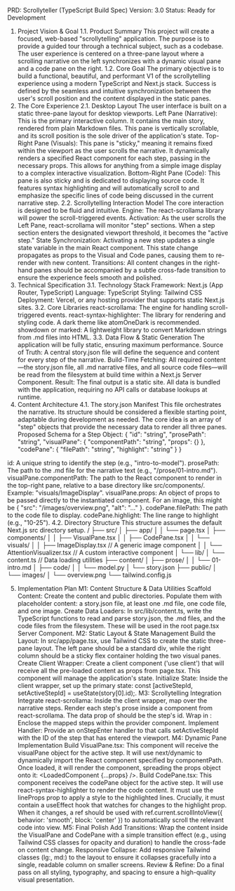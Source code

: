 PRD: Scrollyteller (TypeScript Build Spec)
Version: 3.0
Status: Ready for Development

1. Project Vision & Goal
   1.1. Product Summary
   This project will create a focused, web-based "scrollytelling" application. The purpose is to provide a guided tour through a technical subject, such as a codebase. The user experience is centered on a three-pane layout where a scrolling narrative on the left synchronizes with a dynamic visual pane and a code pane on the right.
   1.2. Core Goal
   The primary objective is to build a functional, beautiful, and performant V1 of the scrollytelling experience using a modern TypeScript and Next.js stack. Success is defined by the seamless and intuitive synchronization between the user's scroll position and the content displayed in the static panes.
2. The Core Experience
   2.1. Desktop Layout
   The user interface is built on a static three-pane layout for desktop viewports.
   Left Pane (Narrative): This is the primary interactive column. It contains the main story, rendered from plain Markdown files. This pane is vertically scrollable, and its scroll position is the sole driver of the application's state.
   Top-Right Pane (Visuals): This pane is "sticky," meaning it remains fixed within the viewport as the user scrolls the narrative. It dynamically renders a specified React component for each step, passing in the necessary props. This allows for anything from a simple image display to a complex interactive visualization.
   Bottom-Right Pane (Code): This pane is also sticky and is dedicated to displaying source code. It features syntax highlighting and will automatically scroll to and emphasize the specific lines of code being discussed in the current narrative step.
   2.2. Scrollytelling Interaction Model
   The core interaction is designed to be fluid and intuitive.
   Engine: The react-scrollama library will power the scroll-triggered events.
   Activation: As the user scrolls the Left Pane, react-scrollama will monitor "step" sections. When a step section enters the designated viewport threshold, it becomes the "active step."
   State Synchronization: Activating a new step updates a single state variable in the main React component. This state change propagates as props to the Visual and Code panes, causing them to re-render with new content.
   Transitions: All content changes in the right-hand panes should be accompanied by a subtle cross-fade transition to ensure the experience feels smooth and polished.
3. Technical Specification
   3.1. Technology Stack
   Framework: Next.js (App Router, TypeScript)
   Language: TypeScript
   Styling: Tailwind CSS
   Deployment: Vercel, or any hosting provider that supports static Next.js sites.
   3.2. Core Libraries
   react-scrollama: The engine for handling scroll-triggered events.
   react-syntax-highlighter: The library for rendering and styling code. A dark theme like atomOneDark is recommended.
   showdown or marked: A lightweight library to convert Markdown strings from .md files into HTML.
   3.3. Data Flow & Static Generation
   The application will be fully static, ensuring maximum performance.
   Source of Truth: A central story.json file will define the sequence and content for every step of the narrative.
   Build-Time Fetching: All required content—the story.json file, all .md narrative files, and all source code files—will be read from the filesystem at build time within a Next.js Server Component.
   Result: The final output is a static site. All data is bundled with the application, requiring no API calls or database lookups at runtime.
4. Content Architecture
   4.1. The story.json Manifest
   This file orchestrates the narrative. Its structure should be considered a flexible starting point, adaptable during development as needed. The core idea is an array of "step" objects that provide the necessary data to render all three panes.
   Proposed Schema for a Step Object:
   {
   "id": "string",
   "prosePath": "string",
   "visualPane": {
   "componentPath": "string",
   "props": {}
   },
   "codePane": {
   "filePath": "string",
   "highlight": "string"
   }
   }

id: A unique string to identify the step (e.g., "intro-to-model").
prosePath: The path to the .md file for the narrative text (e.g., "/prose/01-intro.md").
visualPane.componentPath: The path to the React component to render in the top-right pane, relative to a base directory like src/components/. Example: "visuals/ImageDisplay".
visualPane.props: An object of props to be passed directly to the instantiated component. For an image, this might be { "src": "/images/overview.png", "alt": "..." }.
codePane.filePath: The path to the code file to display.
codePane.highlight: The line range to highlight (e.g., "10-25").
4.2. Directory Structure
This structure assumes the default Next.js src directory setup.
/
├── src/
│ ├── app/
│ │ └── page.tsx
│ ├── components/
│ │ ├── VisualPane.tsx
│ │ ├── CodePane.tsx
│ │ └── visuals/
│ │ ├── ImageDisplay.tsx // A generic image component
│ │ └── AttentionVisualizer.tsx // A custom interactive component
│ └── lib/
│ └── content.ts // Data loading utilities
├── content/
│ ├── prose/
│ │ └── 01-intro.md
│ ├── code/
│ │ └── model.py
│ └── story.json
├── public/
│ └── images/
│ └── overview.png
└── tailwind.config.js

5. Implementation Plan
   M1: Content Structure & Data Utilities
   Scaffold Content: Create the content and public directories. Populate them with placeholder content: a story.json file, at least one .md file, one code file, and one image.
   Create Data Loaders: In src/lib/content.ts, write the TypeScript functions to read and parse story.json, the .md files, and the code files from the filesystem. These will be used in the root page.tsx Server Component.
   M2: Static Layout & State Management
   Build the Layout: In src/app/page.tsx, use Tailwind CSS to create the static three-pane layout. The left pane should be a standard div, while the right column should be a sticky flex container holding the two visual panes.
   Create Client Wrapper: Create a client component ('use client') that will receive all the pre-loaded content as props from page.tsx. This component will manage the application's state.
   Initialize State: Inside the client wrapper, set up the primary state: const [activeStepId, setActiveStepId] = useState<string>(story[0].id);.
   M3: Scrollytelling Integration
   Integrate react-scrollama: Inside the client wrapper, map over the narrative steps. Render each step's prose inside a <Step> component from react-scrollama. The data prop of <Step> should be the step's id.
   Wrap in <Scrollama>: Enclose the mapped steps within the <Scrollama> provider component.
   Implement Handler: Provide an onStepEnter handler to <Scrollama> that calls setActiveStepId with the ID of the step that has entered the viewport.
   M4: Dynamic Pane Implementation
   Build VisualPane.tsx:
   This component will receive the visualPane object for the active step.
   It will use next/dynamic to dynamically import the React component specified by componentPath.
   Once loaded, it will render the component, spreading the props object onto it: <LoadedComponent {...props} />.
   Build CodePane.tsx:
   This component receives the codePane object for the active step.
   It will use react-syntax-highlighter to render the code content.
   It must use the lineProps prop to apply a style to the highlighted lines.
   Crucially, it must contain a useEffect hook that watches for changes to the highlight prop. When it changes, a ref should be used with ref.current.scrollIntoView({ behavior: 'smooth', block: 'center' }) to automatically scroll the relevant code into view.
   M5: Final Polish
   Add Transitions: Wrap the content inside the VisualPane and CodePane with a simple transition effect (e.g., using Tailwind CSS classes for opacity and duration) to handle the cross-fade on content change.
   Responsive Collapse: Add responsive Tailwind classes (lg:, md:) to the layout to ensure it collapses gracefully into a single, readable column on smaller screens.
   Review & Refine: Do a final pass on all styling, typography, and spacing to ensure a high-quality visual presentation.
